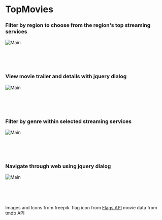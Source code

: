 # TopMovies


### Filter by region to choose from the region's top streaming services
![Main](/gifs/region.gif)

<br>
<br>
<br>

### View movie trailer and details with jquery dialog
![Main](/gifs/dialog.gif)

<br>
<br>
<br>

### Filter by genre within selected streaming services 
![Main](/gifs/subscription.gif)

<br>
<br>
<br>

### Navigate through web using jquery dialog
![Main](/gifs/tutorial.gif)

<br>
<br>
<br>

Images and Icons from freepik.
flag icon from [Flags API](https://flagsapi.com/#body)
movie data from tmdb API
